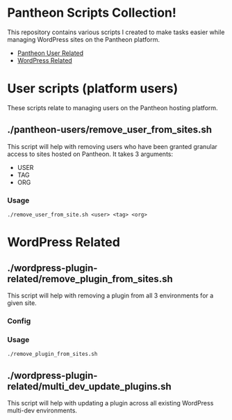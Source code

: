 # Pantheon Scripts Collection!

This repository contains various scripts I created to make tasks easier while managing WordPress sites on the Pantheon platform.
* [Pantheon User Related](https://github.com/jenksed/pantheon-scripts#user-scripts-platform-users)
* [WordPress Related](https://github.com/jenksed/pantheon-scripts#wordpress-related)

# User scripts (platform users)

These scripts relate to managing users on the Pantheon hosting platform. 

## ./pantheon-users/remove_user_from_sites.sh
This script will help with removing users who have been granted granular access to sites hosted on Pantheon.
It takes 3 arguments:
* USER
* TAG
* ORG

### Usage
`./remove_user_from_site.sh <user> <tag> <org>
`

# WordPress Related
## ./wordpress-plugin-related/remove_plugin_from_sites.sh
This script will help with removing a plugin from all 3 environments for a given site. 
### Config
### Usage
`./remove_plugin_from_sites.sh 
`
## ./wordpress-plugin-related/multi_dev_update_plugins.sh
This script will help with updating a plugin across all existing WordPress multi-dev environments. 
